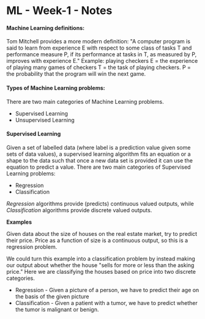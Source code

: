 # ML - Week-1 - Notes
#### Machine Learning definitions:

Tom Mitchell provides a more modern definition: "A computer program is said to learn from experience E with respect to some class of tasks T and performance measure P, if its performance at tasks in T, as measured by P, improves with experience E."
Example: playing checkers
E = the experience of playing many games of checkers
T = the task of playing checkers.
P = the probability that the program will win the next game.


#### Types of Machine Learning problems:

There are two main categories of Machine Learning problems.
* Supervised Learning
* Unsupervised Learning

#### Supervised Learning
 
Given a set of labelled data (where label is a prediction value given some sets of data values), a supervised learning algorithm fits an equation or a shape to the data such that once a new data set is provided it can use the equation to predict a value. There are two main categories of Supervised Learning problems:

* Regression 
* Classification

*Regression* algorithms provide (predicts) continuous valued outputs, while *Classification* algorithms provide discrete valued outputs. 

**Examples**

Given data about the size of houses on the real estate market, try to predict their price. Price as a function of size is a continuous output, so this is a regression problem.

We could turn this example into a classification problem by instead making our output about whether the house "sells for more or less than the asking price." Here we are classifying the houses based on price into two discrete categories.

- Regression - Given a picture of a person, we have to predict their age on the basis of the given picture
- Classification - Given a patient with a tumor, we have to predict whether the tumor is malignant or benign.

